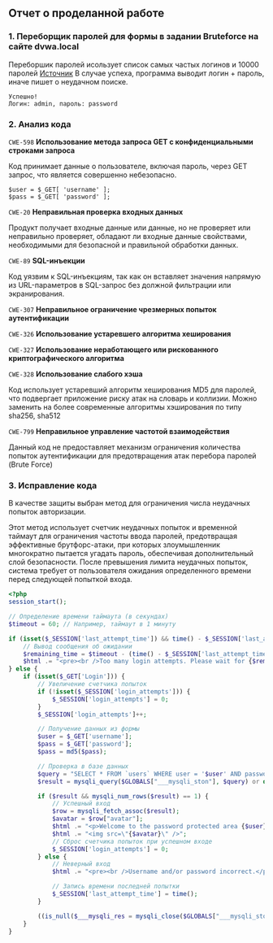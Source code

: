 ## Отчет о проделанной работе

### 1. Переборщик паролей для формы в задании Bruteforce на сайте dvwa.local

Переборшик паролей исользует список самых частых логинов и 10000
паролей [Источник](https://github.com/danielmiessler/SecLists/blob/master/Passwords/Common-Credentials/10k-most-common.txt)
В случае успеха, программа выводит логин + пароль, иначе пишет о неудачном поиске.

```
Успешно!
Логин: admin, пароль: password
```

### 2. Анализ кода
`CWE-598` **Использование метода запроса GET с конфиденциальными строками запроса**

Код принимает данные о пользователе, включая пароль, через GET запрос, что является совершенно небезопасно.

```
$user = $_GET[ 'username' ];
$pass = $_GET[ 'password' ];
```

`CWE-20` **Неправильная проверка входных данных**

Продукт получает входные данные или данные, но не проверяет или неправильно проверяет, обладают ли входные данные свойствами, необходимыми для безопасной и правильной обработки данных.

`CWE-89` **SQL-инъекции**

Код уязвим к SQL-инъекциям, так как он вставляет значения напрямую из URL-параметров в SQL-запрос без должной фильтрации
или экранирования.

`CWE-307` **Неправильное ограничение чрезмерных попыток аутентификации**

`CWE-326` **Использование устаревшего алгоритма хеширования**

`CWE-327` **Использование неработающего или рискованного криптографического алгоритма**

`CWE-328` **Использование слабого хэша**

Код использует устаревший алгоритм хеширования MD5 для паролей, что подвергает приложение риску атак на словарь и
коллизии. Можно заменить на более современные алгоритмы хэширования по типу sha256, sha512

`CWE-799` **Неправильное управление частотой взаимодействия**

Данный код не предоставляет механизм ограничения количества попыток аутентификации для предотвращения атак перебора
паролей (Brute Force)



### 3. Исправление кода
В качестве защиты выбран метод для ограничения числа неудачных попыток авторизации.


Этот метод использует счетчик неудачных попыток и временной таймаут для ограничения частоты ввода паролей, предотвращая эффективные брутфорс-атаки, при которых злоумышленник многократно пытается угадать пароль, обеспечивая дополнительный слой безопасности. После превышения лимита неудачных попыток, система требует от пользователя ожидания определенного времени перед следующей попыткой входа.

```php
<?php
session_start();

// Определение времени таймаута (в секундах)
$timeout = 60; // Например, таймаут в 1 минуту

if (isset($_SESSION['last_attempt_time']) && time() - $_SESSION['last_attempt_time'] < $timeout) {
    // Вывод сообщения об ожидании
    $remaining_time = $timeout - (time() - $_SESSION['last_attempt_time']);
    $html .= "<pre><br />Too many login attempts. Please wait for {$remaining_time} seconds before trying again.</pre>";
} else {
    if (isset($_GET['Login'])) {
        // Увеличение счетчика попыток
        if (!isset($_SESSION['login_attempts'])) {
            $_SESSION['login_attempts'] = 0;
        }
        $_SESSION['login_attempts']++;

        // Получение данных из формы
        $user = $_GET['username'];
        $pass = $_GET['password'];
        $pass = md5($pass);

        // Проверка в базе данных
        $query = "SELECT * FROM `users` WHERE user = '$user' AND password = '$pass';";
        $result = mysqli_query($GLOBALS["___mysqli_ston"], $query) or die('<pre>' . ((is_object($GLOBALS["___mysqli_ston"])) ? mysqli_error($GLOBALS["___mysqli_ston"]) : (($___mysqli_res = mysqli_connect_error()) ? $___mysqli_res : false)) . '</pre>');

        if ($result && mysqli_num_rows($result) == 1) {
            // Успешный вход
            $row = mysqli_fetch_assoc($result);
            $avatar = $row["avatar"];
            $html .= "<p>Welcome to the password protected area {$user}</p>";
            $html .= "<img src=\"{$avatar}\" />";
            // Сброс счетчика попыток при успешном входе
            $_SESSION['login_attempts'] = 0;
        } else {
            // Неверный вход
            $html .= "<pre><br />Username and/or password incorrect.</pre>";

            // Запись времени последней попытки
            $_SESSION['last_attempt_time'] = time();
        }

        ((is_null($___mysqli_res = mysqli_close($GLOBALS["___mysqli_ston"]))) ? false : $___mysqli_res);
    }
}


```
